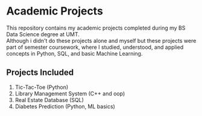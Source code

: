 # Academic Projects 

This repository contains my academic projects completed during my BS Data Science degree at UMT.  
Although i didn't do these projects alone and myself but these projects were part of semester coursework, where I studied, understood, and applied concepts in Python, SQL, and basic Machine Learning.  

## Projects Included
1. Tic-Tac-Toe (Python)
2. Library Management System (C++ and oop)
3. Real Estate Database (SQL)
4. Diabetes Prediction (Python, ML basics)

